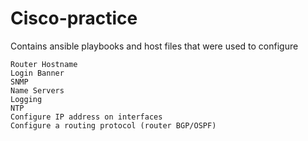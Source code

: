 # Cisco-practice

Contains ansible playbooks and host files that were used to configure 
  
    Router Hostname
    Login Banner
    SNMP
    Name Servers
    Logging
    NTP
    Configure IP address on interfaces
    Configure a routing protocol (router BGP/OSPF)
